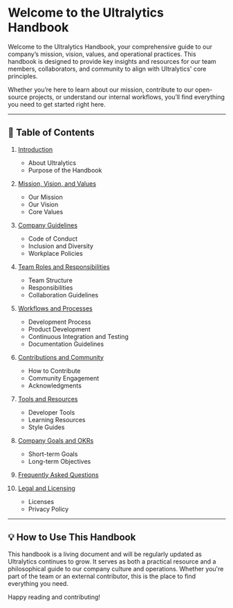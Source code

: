 # Welcome to the Ultralytics Handbook

Welcome to the Ultralytics Handbook, your comprehensive guide to our company’s mission, vision, values, and operational practices. This handbook is designed to provide key insights and resources for our team members, collaborators, and community to align with Ultralytics' core principles.

Whether you’re here to learn about our mission, contribute to our open-source projects, or understand our internal workflows, you’ll find everything you need to get started right here.

---

## 📜 Table of Contents

1. [Introduction](introduction.md)
   - About Ultralytics
   - Purpose of the Handbook

2. [Mission, Vision, and Values](mission-vision-values.md)
   - Our Mission
   - Our Vision
   - Core Values

3. [Company Guidelines](company-guidelines.md)
   - Code of Conduct
   - Inclusion and Diversity
   - Workplace Policies

4. [Team Roles and Responsibilities](team-roles.md)
   - Team Structure
   - Responsibilities
   - Collaboration Guidelines

5. [Workflows and Processes](workflows-processes.md)
   - Development Process
   - Product Development
   - Continuous Integration and Testing
   - Documentation Guidelines

6. [Contributions and Community](contributions-community.md)
   - How to Contribute
   - Community Engagement
   - Acknowledgments

7. [Tools and Resources](tools-resources.md)
   - Developer Tools
   - Learning Resources
   - Style Guides

8. [Company Goals and OKRs](company-goals.md)
   - Short-term Goals
   - Long-term Objectives

9. [Frequently Asked Questions](faq.md)

10. [Legal and Licensing](legal-licensing.md)
    - Licenses
    - Privacy Policy

---

## 💡 How to Use This Handbook

This handbook is a living document and will be regularly updated as Ultralytics continues to grow. It serves as both a practical resource and a philosophical guide to our company culture and operations. Whether you're part of the team or an external contributor, this is the place to find everything you need.

Happy reading and contributing!
